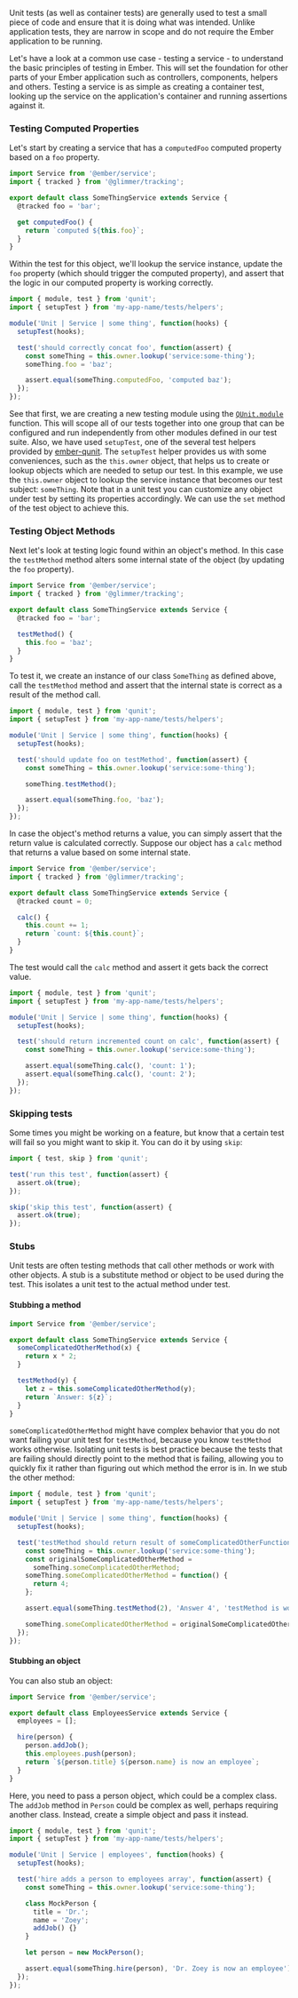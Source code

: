 Unit tests (as well as container tests) are generally used to test a small piece of code
and ensure that it is doing what was intended.
Unlike application tests, they are narrow in scope and do not require the Ember application to be running.

Let's have a look at a common use case - testing a service - to understand the basic principles of testing in Ember.
This will set the foundation for other parts of your Ember application such as controllers, components, helpers and others.
Testing a service is as simple as creating a container test,
looking up the service on the application's container and running assertions against it.

### Testing Computed Properties

Let's start by creating a service that has a `computedFoo` computed property
based on a `foo` property.

```javascript {data-filename=app/services/some-thing.js}
import Service from '@ember/service';
import { tracked } from '@glimmer/tracking';

export default class SomeThingService extends Service {
  @tracked foo = 'bar';

  get computedFoo() {
    return `computed ${this.foo}`;
  }
}
```

Within the test for this object, we'll lookup the service instance, update the `foo` property (which
should trigger the computed property), and assert that the logic in our
computed property is working correctly.

```javascript {data-filename=tests/unit/service/some-thing-test.js}
import { module, test } from 'qunit';
import { setupTest } from 'my-app-name/tests/helpers';

module('Unit | Service | some thing', function(hooks) {
  setupTest(hooks);

  test('should correctly concat foo', function(assert) {
    const someThing = this.owner.lookup('service:some-thing');
    someThing.foo = 'baz';

    assert.equal(someThing.computedFoo, 'computed baz');
  });
});
```

See that first, we are creating a new testing module using the [`QUnit.module`](http://api.qunitjs.com/QUnit/module) function.
This will scope all of our tests together into one group that can be configured
and run independently from other modules defined in our test suite.
Also, we have used `setupTest`, one of the several test helpers provided by [ember-qunit](https://github.com/emberjs/ember-qunit).
The `setupTest` helper provides us with some conveniences, such as the `this.owner` object, that helps us to create or lookup objects
which are needed to setup our test.
In this example, we use the `this.owner` object to lookup the service instance that becomes our test subject: `someThing`.
Note that in a unit test you can customize any object under test by setting its properties accordingly.
We can use the `set` method of the test object to achieve this.

### Testing Object Methods

Next let's look at testing logic found within an object's method. In this case
the `testMethod` method alters some internal state of the object (by updating
the `foo` property).

```javascript {data-filename=app/services/some-thing.js}
import Service from '@ember/service';
import { tracked } from '@glimmer/tracking';

export default class SomeThingService extends Service {
  @tracked foo = 'bar';

  testMethod() {
    this.foo = 'baz';
  }
}
```

To test it, we create an instance of our class `SomeThing` as defined above,
call the `testMethod` method and assert that the internal state is correct as a
result of the method call.

```javascript {data-filename=tests/unit/services/some-thing-test.js}
import { module, test } from 'qunit';
import { setupTest } from 'my-app-name/tests/helpers';

module('Unit | Service | some thing', function(hooks) {
  setupTest(hooks);

  test('should update foo on testMethod', function(assert) {
    const someThing = this.owner.lookup('service:some-thing');

    someThing.testMethod();

    assert.equal(someThing.foo, 'baz');
  });
});
```

In case the object's method returns a value, you can simply assert that the
return value is calculated correctly. Suppose our object has a `calc` method
that returns a value based on some internal state.

```javascript {data-filename=app/services/some-thing.js}
import Service from '@ember/service';
import { tracked } from '@glimmer/tracking';

export default class SomeThingService extends Service {
  @tracked count = 0;

  calc() {
    this.count += 1;
    return `count: ${this.count}`;
  }
}
```

The test would call the `calc` method and assert it gets back the correct value.

```javascript {data-filename=tests/unit/services/some-thing-test.js}
import { module, test } from 'qunit';
import { setupTest } from 'my-app-name/tests/helpers';

module('Unit | Service | some thing', function(hooks) {
  setupTest(hooks);

  test('should return incremented count on calc', function(assert) {
    const someThing = this.owner.lookup('service:some-thing');

    assert.equal(someThing.calc(), 'count: 1');
    assert.equal(someThing.calc(), 'count: 2');
  });
});
```

### Skipping tests

Some times you might be working on a feature, but know that a certain test will fail so you might want to skip it.
You can do it by using `skip`:

```javascript
import { test, skip } from 'qunit';

test('run this test', function(assert) {
  assert.ok(true);
});

skip('skip this test', function(assert) {
  assert.ok(true);
});
```

### Stubs

Unit tests are often testing methods that call other methods or work with other objects.
A stub is a substitute method or object to be used during the test.
This isolates a unit test to the actual method under test.

#### Stubbing a method

```javascript {data-filename=app/services/some-thing.js}
import Service from '@ember/service';

export default class SomeThingService extends Service {
  someComplicatedOtherMethod(x) {
    return x * 2;
  }

  testMethod(y) {
    let z = this.someComplicatedOtherMethod(y);
    return `Answer: ${z}`;
  }
}
```

`someComplicatedOtherMethod` might have complex behavior that you do not want failing your
unit test for `testMethod`, because you know `testMethod` works otherwise.
Isolating unit tests is best practice because the tests that are failing should directly
point to the method that is failing, allowing you to quickly fix it rather than figuring
out which method the error is in. In we stub the other method:

```javascript {data-filename=tests/unit/services/some-thing-test.js}
import { module, test } from 'qunit';
import { setupTest } from 'my-app-name/tests/helpers';

module('Unit | Service | some thing', function(hooks) {
  setupTest(hooks);

  test('testMethod should return result of someComplicatedOtherFunction', function(assert) {
    const someThing = this.owner.lookup('service:some-thing');
    const originalSomeComplicatedOtherMethod =
      someThing.someComplicatedOtherMethod;
    someThing.someComplicatedOtherMethod = function() {
      return 4;
    };

    assert.equal(someThing.testMethod(2), 'Answer 4', 'testMethod is working');

    someThing.someComplicatedOtherMethod = originalSomeComplicatedOtherMethod;
  });
});
```

#### Stubbing an object

You can also stub an object:

```javascript {data-filename=app/services/employees.js}
import Service from '@ember/service';

export default class EmployeesService extends Service {
  employees = [];

  hire(person) {
    person.addJob();
    this.employees.push(person);
    return `${person.title} ${person.name} is now an employee`;
  }
}
```

Here, you need to pass a person object, which could be a complex class.
The `addJob` method in `Person` could be complex as well, perhaps requiring another class.
Instead, create a simple object and pass it instead.

```javascript {data-filename=tests/unit/services/employees-test.js}
import { module, test } from 'qunit';
import { setupTest } from 'my-app-name/tests/helpers';

module('Unit | Service | employees', function(hooks) {
  setupTest(hooks);

  test('hire adds a person to employees array', function(assert) {
    const someThing = this.owner.lookup('service:some-thing');

    class MockPerson {
      title = 'Dr.';
      name = 'Zoey';
      addJob() {}
    }

    let person = new MockPerson();

    assert.equal(someThing.hire(person), 'Dr. Zoey is now an employee');
  });
});
```

<!-- eof - needed for pages that end in a code block  -->
